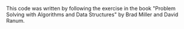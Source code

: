 This code was written by following the exercise in the book "Problem Solving with Algorithms and Data Structures"
by Brad Miller and David Ranum.
